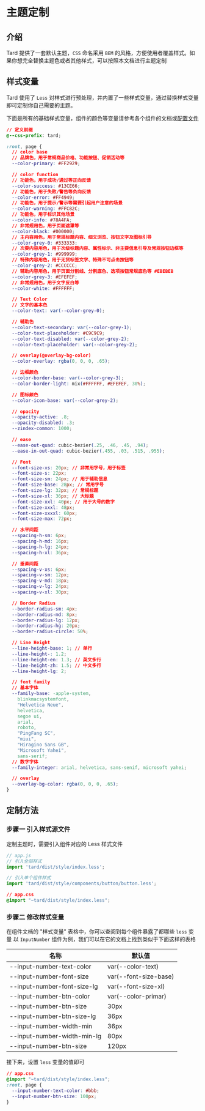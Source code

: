 # 主题定制

## 介绍
Tard 提供了一套默认主题，`CSS` 命名采用 `BEM` 的风格，方便使用者覆盖样式。如果你想完全替换主题色或者其他样式，可以按照本文档进行主题定制

## 样式变量
Tard 使用了 `Less` 对样式进行预处理，并内置了一些样式变量，通过替换样式变量即可定制你自己需要的主题。

下面是所有的基础样式变量，组件的颜色等变量请参考各个组件的文档或[配置文件](TODO)
```css
// 定义前缀
@--css-prefix: tard;

:root, page {
  // color base
  // 品牌色，用于常规商品价格、功能按钮、促销活动等
  --color-primary: #FF2929;

  // color function
  // 功能色，用于成功/通过等正向反馈
  --color-success: #13CE66;
  // 功能色，用于失败/警告等负向反馈
  --color-error: #FF4949;
  // 功能色，用于提示/警示等需要引起用户注意的场景
  --color-warning: #FFC82C;
  // 功能色，用于标识其他场景
  --color-info: #78A4FA;
  // 非常规用色，用于页面遮罩等
  --color-black: #000000;
  // 主内容用色，用于常规标题内容、细文浏览、按钮文字及图标引导
  --color-grey-0: #333333;
  // 次要内容用色，用于次级标题内容、属性标示、非主要信息引导及常规按钮边框等
  --color-grey-1: #999999;
  // 特殊内容用色，用于无货标签文字、特殊不可点击按钮等
  --color-grey-2: #CCCCCC;
  // 辅助内容用色，用于页面分割线、分割底色、选项按钮常规底色等 #EBEBEB
  --color-grey-3: #EFEFEF;
  // 非常规用色，用于文字反白等
  --color-white: #FFFFFF;

  // Text Color
  // 文字的基本色
  --color-text: var(--color-grey-0); 

  // 辅助色
  --color-text-secondary: var(--color-grey-1);
  --color-text-placeholder: #C9C9C9;
  --color-text-disabled: var(--color-grey-2);
  --color-text-placeholder: var(--color-grey-2);

  // overlay(@overlay-bg-color)
  --color-overlay: rgba(0, 0, 0, .65);

  // 边框颜色
  --color-border-base: var(--color-grey-3);
  --color-border-light: mix(#FFFFFF, #EFEFEF, 30%);

  // 图标颜色
  --color-icon-base: var(--color-grey-2);

  // opacity
  --opacity-active: .8;
  --opacity-disabled: .3;
  --zindex-common: 1000;

  // ease
  --ease-out-quad: cubic-bezier(.25, .46, .45, .94);
  --ease-in-out-quad: cubic-bezier(.455, .03, .515, .955);

  // Font
  --font-size-xs: 20px; // 非常用字号，用于标签
  --font-size-s: 22px;
  --font-size-sm: 24px; // 用于辅助信息
  --font-size-base: 28px; // 常用字号
  --font-size-lg: 32px; // 常规标题
  --font-size-xl: 36px; // 大标题
  --font-size-xxl: 40px; // 用于大号的数字
  --font-size-xxxl: 48px;
  --font-size-xxxxl: 60px;
  --font-size-max: 72px;

  // 水平间距
  --spacing-h-sm: 6px;
  --spacing-h-md: 16px;
  --spacing-h-lg: 24px;
  --spacing-h-xl: 36px;

  // 垂直间距
  --spacing-v-xs: 6px;
  --spacing-v-sm: 12px;
  --spacing-v-md: 18px;
  --spacing-v-lg: 24px;
  --spacing-v-xl: 30px;

  // Border Radius
  --border-radius-sm: 4px;
  --border-radius-md: 8px;
  --border-radius-lg: 12px;
  --border-radius-hg: 20px;
  --border-radius-circle: 50%;

  // Line Height
  --line-height-base: 1; // 单行
  --line-height-: 1.2;
  --line-height-en: 1.3; // 英文多行
  --line-height-zh: 1.5; // 中文多行
  --line-height-lg: 2;

  // font family
  // 基本字体
  --family-base: -apple-system,
    blinkmacsystemfont,
    "Helvetica Neue",
    helvetica,
    segoe ui,
    arial,
    roboto,
    "PingFang SC",
    "miui",
    "Hiragino Sans GB",
    "Microsoft Yahei",
    sans-serif;
  // 数字字体
  --family-integer: arial, helvetica, sans-senif, microsoft yahei;

  // overlay
  --overlay-bg-color: rgba(0, 0, 0, .65);
}
```

## 定制方法
### 步骤一 引入样式源文件
定制主题时，需要引入组件对应的 Less 样式文件

```js
// app.js
// 引入全部样式
import 'tard/dist/style/index.less';

// 引入单个组件样式
import 'tard/dist/style/components/button/button.less';
```


```css
// app.css
@import "~tard/dist/style/index.less";
```

### 步骤二 修改样式变量
在组件文档的 "样式变量" 表格中，你可以查阅到每个组件暴露了都哪些 `less` 变量
以 `InputNumber` 组件为例，我们可以在它的文档上找到类似于下面这样的表格

|  名称  | 默认值 |
|  ---- | ---- |
|  --input-number-text-color | var(--color-text) |
|  --input-number-font-size | var(--font-size-base) |
|  --input-number-font-size-lg  | var(--font-size-xl) |
|  --input-number-btn-color | var(--color-primar) |
|  --input-number-btn-size  | 30px |
|  --input-number-btn-size-lg  | 36px |
|  --input-number-width-min | 36px |
|  --input-number-width-min-lg | 80px |
|  --input-number-btn-size  | 120px |

接下来，设置 `less` 变量的值即可

```css
// app.css
@import "~tard/dist/style/index.less";
:root, page {
  --input-number-text-color: #bbb;
  --input-number-btn-size: 100px;
}
```
